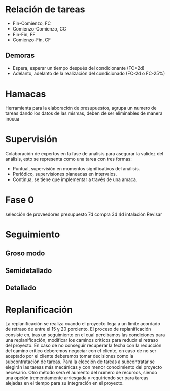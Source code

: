 # Relación de tareas
- Fin-Comienzo, FC
- Comienzo-Comienzo, CC
- Fin-Fin, FF
- Comienzo-Fin, CF

## Demoras
- Espera, esperar un tiempo después del condicionante (FC+2d)
- Adelanto, adelanto de la realización del condicionado (FC-2d o FC-25%)

# Hamacas
Herramienta para la elaboración de presupuestos, agrupa un numero de tareas dando los datos de las mismas, deben de ser eliminables de manera inocua
# Supervisión
Colaboración de expertos en la fase de análisis para asegurar la validez del análisis, esto se representa como una tarea con tres formas:
- Puntual, supervisión en momentos significativos del análisis.
- Periódico, supervisiones planeadas en intervalos.
- Continua, se tiene que implementar a través de una amaca.

# Fase 0
selección de proveedores
presupuesto
7d
compra
3d
4d intalación
Revisar
# Seguimiento
## Groso modo
## Semidetallado
## Detallado
# Replanificación
La replanificación se realiza cuando el proyecto llega a un límite acordado de retraso de entre el 15 y 20 porciento. El proceso de replanificación consiste en, tras un seguimiento en el cual percibamos las condiciones para una replanificación, modificar los caminos críticos para reducir el retraso del proyecto. En caso de no conseguir recuperar la fecha con la reducción del camino crítico deberemos negociar con el cliente, en caso de no ser aceptado por el cliente deberemos tomar decisiones como la subcontratación de tareas. Para la elección de tareas a subcontratar se elegirán las tareas más mecánicas y con menor conocimiento del proyecto necesario. Otro método será el aumento del número de recursos, siendo una opción tremendamente arriesgada y requiriendo ser para tareas alejadas en el tiempo para su integración en el proyecto.